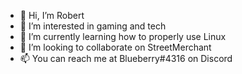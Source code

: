 - 👋 Hi, I’m Robert
- 👀 I’m interested in gaming and tech
- 🌱 I’m currently learning how to properly use Linux
- 💞️ I’m looking to collaborate on StreetMerchant
- 📫 You can reach me at Blueberry#4316 on Discord

<!---
BlueberryDoesLinux/BlueberryDoesLinux is a ✨ special ✨ repository because its `README.md` (this file) appears on your GitHub profile.
You can click the Preview link to take a look at your changes.
--->
